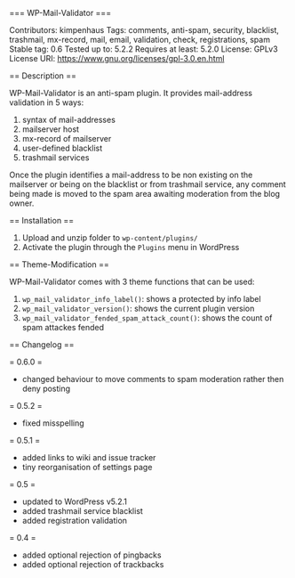 === WP-Mail-Validator ===

Contributors: kimpenhaus
Tags: comments, anti-spam, security, blacklist, trashmail, mx-record, mail, email, validation, check, registrations, spam
Stable tag: 0.6
Tested up to: 5.2.2
Requires at least: 5.2.0
License: GPLv3
License URI: https://www.gnu.org/licenses/gpl-3.0.en.html

== Description ==

WP-Mail-Validator is an anti-spam plugin. It provides mail-address validation in 5 ways:

1. syntax of mail-addresses
2. mailserver host
3. mx-record of mailserver
4. user-defined blacklist
5. trashmail services

Once the plugin identifies a mail-address to be non existing on the mailserver or being on the blacklist or
from trashmail service, any comment being made is moved to the spam area awaiting moderation from the blog owner.

== Installation ==

1. Upload and unzip folder to `wp-content/plugins/`
2. Activate the plugin through the `Plugins` menu in WordPress

== Theme-Modification ==

WP-Mail-Validator comes with 3 theme functions that can be used:

1. `wp_mail_validator_info_label()`: shows a protected by info label
2. `wp_mail_validator_version()`: shows the current plugin version
3. `wp_mail_validator_fended_spam_attack_count()`: shows the count of spam attackes fended

== Changelog ==

= 0.6.0 =
* changed behaviour to move comments to spam moderation rather then deny posting

= 0.5.2 =
* fixed misspelling

= 0.5.1 =
* added links to wiki and issue tracker
* tiny reorganisation of settings page

= 0.5 =
* updated to WordPress v5.2.1
* added trashmail service blacklist
* added registration validation

= 0.4 =
* added optional rejection of pingbacks
* added optional rejection of trackbacks
